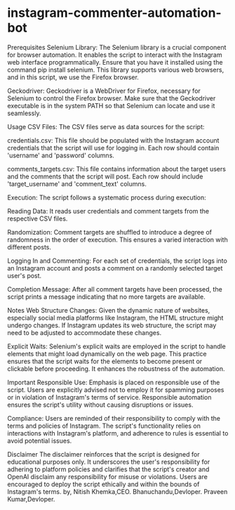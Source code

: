 # instagram-commenter-automation-bot
Prerequisites
Selenium Library:
The Selenium library is a crucial component for browser automation. It enables the script to interact with the Instagram web interface programmatically. Ensure that you have it installed using the command pip install selenium. This library supports various web browsers, and in this script, we use the Firefox browser.

Geckodriver:
Geckodriver is a WebDriver for Firefox, necessary for Selenium to control the Firefox browser. Make sure that the Geckodriver executable is in the system PATH so that Selenium can locate and use it seamlessly.

Usage
CSV Files:
The CSV files serve as data sources for the script:

credentials.csv: This file should be populated with the Instagram account credentials that the script will use for logging in. Each row should contain 'username' and 'password' columns.

comments_targets.csv: This file contains information about the target users and the comments that the script will post. Each row should include 'target_username' and 'comment_text' columns.

Execution:
The script follows a systematic process during execution:

Reading Data: It reads user credentials and comment targets from the respective CSV files.

Randomization: Comment targets are shuffled to introduce a degree of randomness in the order of execution. This ensures a varied interaction with different posts.

Logging In and Commenting: For each set of credentials, the script logs into an Instagram account and posts a comment on a randomly selected target user's post.

Completion Message: After all comment targets have been processed, the script prints a message indicating that no more targets are available.

Notes
Web Structure Changes:
Given the dynamic nature of websites, especially social media platforms like Instagram, the HTML structure might undergo changes. If Instagram updates its web structure, the script may need to be adjusted to accommodate these changes.

Explicit Waits:
Selenium's explicit waits are employed in the script to handle elements that might load dynamically on the web page. This practice ensures that the script waits for the elements to become present or clickable before proceeding. It enhances the robustness of the automation.

Important
Responsible Use:
Emphasis is placed on responsible use of the script. Users are explicitly advised not to employ it for spamming purposes or in violation of Instagram's terms of service. Responsible automation ensures the script's utility without causing disruptions or issues.

Compliance:
Users are reminded of their responsibility to comply with the terms and policies of Instagram. The script's functionality relies on interactions with Instagram's platform, and adherence to rules is essential to avoid potential issues.

Disclaimer
The disclaimer reinforces that the script is designed for educational purposes only. It underscores the user's responsibility for adhering to platform policies and clarifies that the script's creator and OpenAI disclaim any responsibility for misuse or violations. Users are encouraged to deploy the script ethically and within the bounds of Instagram's terms.
by,
Nitish Khemka,CEO.
Bhanuchandu,Devloper.
Praveen Kumar,Devloper.
